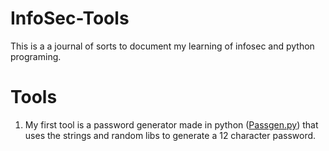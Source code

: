 # InfoSec-Tools
This is a a journal of sorts to document my learning of infosec and python programing. 

# Tools
  1. My first tool is a password generator made in python ([Passgen.py](https://github.com/Destituentt/InfoSec-Tools/blob/main/Passgen.py)) that uses the strings and random libs to generate a 12 character password. 
